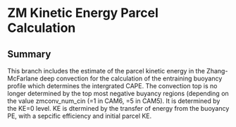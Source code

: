 # ZM Kinetic Energy Parcel Calculation
## Summary
This branch includes the estimate of the parcel kinetic energy in the Zhang-McFarlane deep convection for the calculation of the entraining buoyancy profile which determines the intergrated CAPE. The convection top is no longer determined by the top most negative buyancy regions (depending on the value zmconv_num_cin (=1 in CAM6, =5 in CAM5). It is determined by the KE=0 level. KE is dtermined by the transfer of energy from the buoyancy PE, with a sepcific efficiency and initial parcel KE.
